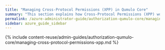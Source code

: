 ```yaml
---
title: "Managing Cross-Protocol Permissions (XPP) in Qumulo Core"
summary: "This section explains how Cross-Protocol Permissions (XPP) work in Qumulo Core and how to enable, disable, and check the status of XPP by using the <code>qq</code> CLI."
permalink: /azure-administrator-guide/authorization-qumulo-core/managing-cross-protocol-permissions-xpp.html
sidebar: azure_guide_sidebar
---
```


{% include content-reuse/admin-guides/authorization-qumulo-core/managing-cross-protocol-permissions-xpp.md %}
